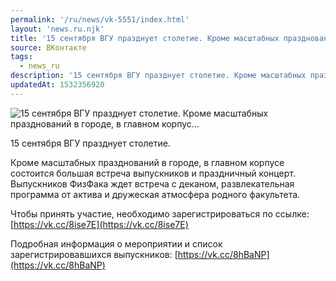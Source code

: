 ```yaml
---
permalink: '/ru/news/vk-5551/index.html'
layout: 'news.ru.njk'
title: '15 сентября ВГУ празднует столетие. Кроме масштабных празднований в городе, в главном корпус'
source: ВКонтакте
tags:
  - news_ru
description: '15 сентября ВГУ празднует столетие. Кроме масштабных празднований в городе, в главном корпус…'
updatedAt: 1532356920
---
```

![15 сентября ВГУ празднует столетие. Кроме масштабных празднований в городе, в главном корпус…](https://sun9-66.userapi.com/impf/c845123/v845123656/a82fa/Yzf6q7xK6bA.jpg?size=1280x850&quality=96&sign=bb9b328630dc17096bb8d04cfb0d5528&c_uniq_tag=-WCR6ccJ1M0THO3YnUILArtGtIVCqDTsia98eYXzQ94&type=album)

15 сентября ВГУ празднует столетие.

Кроме масштабных празднований в городе, в главном корпусе состоится большая встреча выпускников и праздничный концерт. Выпускников ФизФака ждет встреча с деканом, развлекательная программа от актива и дружеская атмосфера родного факультета.

Чтобы принять участие, необходимо зарегистрироваться по ссылке: [https://vk.cc/8ise7E](https://vk.cc/8ise7E)

Подробная информация о мероприятии и список зарегистрировавшихся выпускников: [https://vk.cc/8hBaNP](https://vk.cc/8hBaNP)
